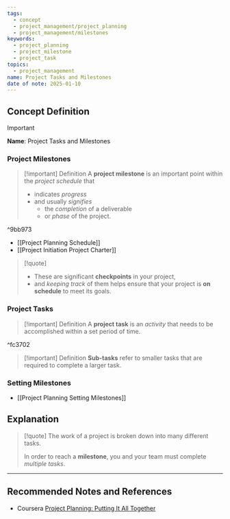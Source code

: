 ```yaml
---
tags:
  - concept
  - project_management/project_planning
  - project_management/milestones
keywords:
  - project_planning
  - project_milestone
  - project_task
topics:
  - project_management
name: Project Tasks and Milestones
date of note: 2025-01-10
---
```


## Concept Definition

>[!important]
>**Name**: Project Tasks and Milestones

### Project Milestones

>[!important] Definition
>A **project milestone** is an important point within the *project schedule* that 
>- indicates *progress*
>- and usually *signifies* 
>	- the *completion* of a deliverable 
>	- or *phase* of the project.

^9bb973

- [[Project Planning Schedule]]
- [[Project Initiation Project Charter]]

>[!quote]
>- These are significant **checkpoints** in your project,
>- and *keeping track* of them helps ensure that your project is **on schedule** to meet its goals.

### Project Tasks

>[!important] Definition
>A **project task** is an *activity* that needs to be accomplished within a set period of time.

^fc3702

>[!important] Definition
>**Sub-tasks** refer to smaller tasks that are required to complete a larger task.


### Setting Milestones

- [[Project Planning Setting Milestones]]


## Explanation

>[!quote]
>The work of a project is broken down into many different tasks.
>
>In order to reach a **milestone**, you and your team must complete *multiple tasks*.






-----------
##  Recommended Notes and References



- Coursera [Project Planning: Putting It All Together](https://www.coursera.org/learn/project-planning-google/home/welcome)
